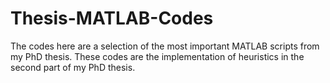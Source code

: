 # Thesis-MATLAB-Codes
The codes here are a selection of the most important MATLAB scripts from my PhD thesis. These codes are the implementation of heuristics in the second part of my PhD thesis.
